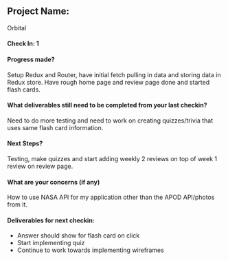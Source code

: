 ## Project Name:

Orbital

#### Check In: 1


#### Progress made?

Setup Redux and Router, have initial fetch pulling in data and storing data in Redux store. Have rough home page and review page done and
started flash cards.

#### What deliverables still need to be completed from your last checkin?

Need to do more testing and need to work on creating quizzes/trivia that uses same flash card information.

#### Next Steps?

Testing, make quizzes and start adding weekly 2 reviews on top of week 1 review on review page.

#### What are your concerns (if any)

How to use NASA API for my application other than the APOD API/photos from it.

#### Deliverables for next checkin:

- Answer should show for flash card on click
- Start implementing quiz
- Continue to work towards implementing wireframes
